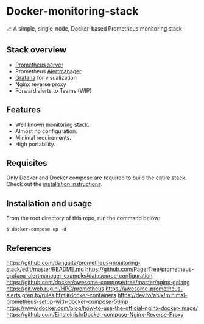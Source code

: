 # Docker-monitoring-stack

📈 A simple, single-node, Docker-based Prometheus monitoring stack

## Stack overview

- [Prometheus server](https://prometheus.io/docs/introduction/overview/)
- Prometheus [Alertmanager](https://prometheus.io/docs/alerting/alertmanager/)
- [Grafana](http://grafana.org/) for visualization
- Nginx reverse proxy 
- Forward alerts to Teams (WIP)

## Features

- Well known monitoring stack.
- Almost no configuration.
- Minimal requirements.
- High portability.

## Requisites

Only Docker and Docker compose are required to build the entire stack.
Check out the [installation instructions](https://docs.docker.com/compose/install/).

## Installation and usage

From the root directory of this repo, run the command below:

```shell
$ docker-compose up -d
```

## References

https://github.com/danguita/prometheus-monitoring-stack/edit/master/README.md
https://github.com/PagerTree/prometheus-grafana-alertmanager-example#datasource-configuration
https://github.com/docker/awesome-compose/tree/master/nginx-golang
https://git.web.rug.nl/HPC/prometheus
https://awesome-prometheus-alerts.grep.to/rules.html#docker-containers
https://dev.to/ablx/minimal-prometheus-setup-with-docker-compose-56mp
https://www.docker.com/blog/how-to-use-the-official-nginx-docker-image/
https://github.com/Einsteinish/Docker-compose-Nginx-Reverse-Proxy
